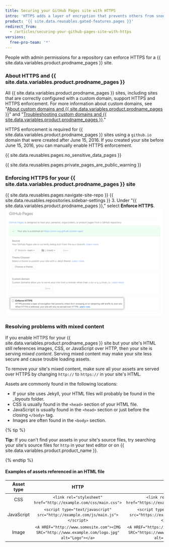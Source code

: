 ```yaml
---
title: Securing your GitHub Pages site with HTTPS
intro: 'HTTPS adds a layer of encryption that prevents others from snooping on or tampering with traffic to your site. You can enforce HTTPS for your {{ site.data.variables.product.prodname_pages }} site to transparently redirect all HTTP requests to HTTPS.'
product: '{{ site.data.reusables.gated-features.pages }}'
redirect_from:
  - /articles/securing-your-github-pages-site-with-https
versions:
  free-pro-team: '*'
---
```


People with admin permissions for a repository can enforce HTTPS for a {{ site.data.variables.product.prodname_pages }} site.

### About HTTPS and {{ site.data.variables.product.prodname_pages }}

All {{ site.data.variables.product.prodname_pages }} sites, including sites that are correctly configured with a custom domain, support HTTPS and HTTPS enforcement. For more information about custom domains, see "[About custom domains and {{ site.data.variables.product.prodname_pages }}](/articles/about-custom-domains-and-github-pages)" and "[Troubleshooting custom domains and {{ site.data.variables.product.prodname_pages }}](/articles/troubleshooting-custom-domains-and-github-pages#https-errors)."

HTTPS enforcement is required for {{ site.data.variables.product.prodname_pages }} sites using a `github.io` domain that were created after June 15, 2016. If you created your site before June 15, 2016, you can manually enable HTTPS enforcement.

{{ site.data.reusables.pages.no_sensitive_data_pages }}

{{ site.data.reusables.pages.private_pages_are_public_warning }}

### Enforcing HTTPS for your {{ site.data.variables.product.prodname_pages }} site

{{ site.data.reusables.pages.navigate-site-repo }}
{{ site.data.reusables.repositories.sidebar-settings }}
3. Under "{{ site.data.variables.product.prodname_pages }}," select **Enforce HTTPS**.
  ![Enforce HTTPS checkbox](/assets/images/help/pages/enforce-https-checkbox.png)

### Resolving problems with mixed content

If you enable HTTPS for your {{ site.data.variables.product.prodname_pages }} site but your site's HTML still references images, CSS, or JavaScript over HTTP, then your site is serving *mixed content*. Serving mixed content may make your site less secure and cause trouble loading assets.

To remove your site's mixed content, make sure all your assets are served over HTTPS by changing `http://` to `https://` in your site's HTML.

Assets are commonly found in the following locations:
- If your site uses Jekyll, your HTML files will probably be found in the *_layouts* folder.
- CSS is usually found in the `<head>` section of your HTML file.
- JavaScript is usually found in the `<head>` section or just before the closing `</body>` tag.
- Images are often found in the `<body>` section.

{% tip %}

**Tip:** If you can't find your assets in your site's source files, try searching your site's source files for `http` in your text editor or on {{ site.data.variables.product.product_name }}.

{% endtip %}

#### Examples of assets referenced in an HTML file

| Asset type | HTTP                                      | HTTPS                             |
|:----------:|:-----------------------------------------:|:---------------------------------:|
| CSS        | `<link rel="stylesheet" href="http://example.com/css/main.css">` | `<link rel="stylesheet" href="https://example.com/css/main.css">`
| JavaScript   |  `<script type="text/javascript" src="http://example.com/js/main.js"></script>`  |   `<script type="text/javascript" src="https://example.com/js/main.js"></script>`
| Image        |  `<A HREF="http://www.somesite.com"><IMG SRC="http://www.example.com/logo.jpg" alt="Logo"></a>`  | `<A HREF="https://www.somesite.com"><IMG SRC="https://www.example.com/logo.jpg" alt="Logo"></a>`  
